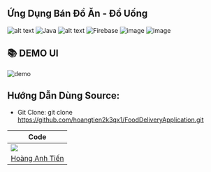 ## Ứng Dụng Bán Đồ Ăn - Đồ Uống
![alt text](https://img.shields.io/badge/Android_Studio-3DDC84?style=for-the-badge&logo=android-studio&logoColor=white)
![Java](https://img.shields.io/badge/java-%23ED8B00.svg?style=for-the-badge&logo=openjdk&logoColor=white)
![alt text](https://img.shields.io/badge/material%20design-757575?style=for-the-badge&logo=material%20design&logoColor=white)
![Firebase](https://img.shields.io/badge/firebase-ffca28?style=for-the-badge&logo=firebase&logoColor=black)
![image](https://img.shields.io/badge/Figma-F24E1E?style=for-the-badge&logo=figma&logoColor=white)
![image](https://img.shields.io/badge/Messenger-00B2FF?style=for-the-badge&logo=messenger&logoColor=white)

## 📚 DEMO UI

![demo](https://github.com/hoangtien2k3qx1/FoodDeliveryApplication/assets/122768076/ae70bd9c-4be6-4d2a-90ff-ace64e535ec8)

## Hướng Dẫn Dùng Source:
- Git Clone: git clone https://github.com/hoangtien2k3qx1/FoodDeliveryApplication.git

|Code|
|-----|
|[![](https://avatars.githubusercontent.com/u/122768076?size=130)](https://github.com/hoangtien2k3qx1)|
| [Hoàng Anh Tiến](https://github.com/hoangtien2k3qx1) |



